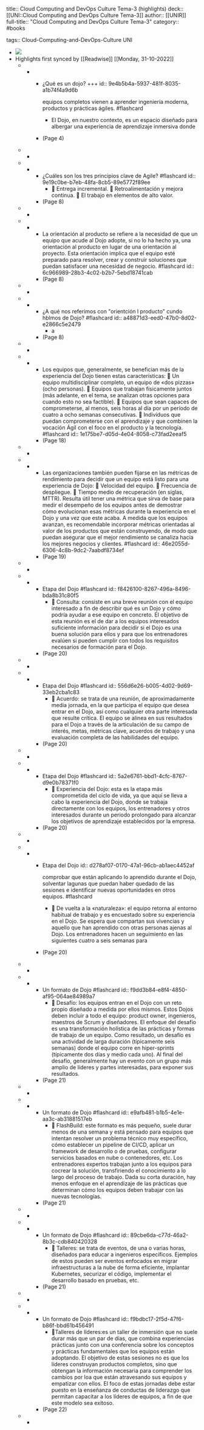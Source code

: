 title:: Cloud Computing and DevOps Culture Tema-3 (highlights)
deck:: [[UNI::Cloud Computing and DevOps Culture Tema-3]]
author:: [[UNIR]]
full-title:: "Cloud Computing and DevOps Culture Tema-3"
category:: #books

tags:: Cloud-Computing-and-DevOps-Culture UNI

- ![](https://readwise-assets.s3.amazonaws.com/media/uploaded_book_covers/profile_22942/feac113b-e266-4bc9-99da-9c7fa14cf86a.jpg)
- Highlights first synced by [[Readwise]] [[Monday, 31-10-2022]]
	- -
		- ¿Qué es un dojo? +++
		  id:: 9e4b5b4a-5937-481f-8035-a1b74f4a9d6b
		  
		  equipos completos vienen a aprender ingeniería moderna, productos y prácticas ágiles. #flashcard
			- El Dojo, en nuestro contexto, es un espacio  diseñado  para  albergar  una  experiencia  de  aprendizaje  inmersiva  donde
		- (Page 4)
	- -
	- -
		- ¿Cuáles son los tres principios clave de Agile? #flashcard
		  id:: 9e19c0be-b7eb-48fa-8cb5-89e5772f89ee
			-   Entrega incremental.   Retroalimentación y mejora continua.   El trabajo en elementos de alto valor.
		- (Page 8)
	- -
	- -
		- La orientación al producto se refiere a la necesidad de que un equipo que acude al Dojo  adopte,  si  no  lo  ha  hecho  ya,  una  orientación  al  producto  en  lugar  de  una orientación al proyecto. Esta orientación implica que el equipo esté preparado para resolver,  crear  y  construir  soluciones  que  puedan  satisfacer  una  necesidad  de negocio. #flashcard
		  id:: 6c966989-28b3-4c02-b2b7-5ebd18741cab
		- (Page 8)
	- -
	- -
		- ¿A qué nos referimos con "orientción l producto" cundo hblmos de Dojo? #flashcard
		  id:: a48871d3-eed0-47b0-8d02-e2866c5e2479
			- a
		- (Page 8)
	- -
	- -
		- Los equipos que, generalmente, se benefician más de la experiencia del Dojo tienen estas características:   Un equipo multidisciplinar completo, un equipo de «dos pizzas» (ocho personas).   Equipos que trabajan físicamente juntos (más adelante, en el tema, se analizan otras opciones para cuando esto no sea factible).   Equipos que sean capaces de comprometerse, al menos, seis horas al día por un período de cuatro a ocho semanas consecutivas.   Individuos  que  puedan  comprometerse  con  el  aprendizaje  y  que  combinen  la vocación Ágil con el foco en el producto y la tecnología. #flashcard
		  id:: 1e175be7-d05d-4e04-8058-c73fad2eeaf5
		- (Page 18)
	- -
	- -
		- Las  organizaciones  también  pueden  fijarse  en  las  métricas  de  rendimiento  para decidir que un equipo está listo para una experiencia de Dojo:   Velocidad del equipo.   Frecuencia de despliegue.   Tiempo medio de recuperación (en siglas, MTTR). Resulta  útil  tener  una  métrica  que  sirva  de  base  para  medir  el  desempeño  de  los equipos antes de demostrar cómo evolucionan esas métricas durante la experiencia en  el  Dojo  y  una  vez  que  este  acaba.  A  medida  que  los  equipos  avanzan,  es recomendable  incorporar  métricas  orientadas  al  valor  de  los  productos  que  están construyendo, de modo que puedan asegurar que el mejor rendimiento se canaliza hacia los mejores negocios y clientes. #flashcard
		  id:: 46e2055d-6306-4c8b-9dc2-7aabdf8734ef
		- (Page 19)
	- -
	- -
		- Etapa del Dojo #flashcard
		  id:: f8426100-8267-496a-8496-bda8b31c80f5
			-   Consulta: consiste en una breve reunión con el equipo interesado a fin de describir qué es un Dojo y cómo podría ayudar a ese equipo en concreto. El objetivo de esta reunión es el de dar a los equipos interesados suficiente información para decidir si el Dojo es una buena solución para ellos y para que los entrenadores evalúen si pueden cumplir con todos los requisitos necesarios de formación para el Dojo.
		- (Page 20)
	- -
	- -
		- Etapa del Dojo #flashcard
		  id:: 556d6e26-b005-4d02-9d69-33eb2cba1c83
			-   Acuerdo: se trata de una reunión, de aproximadamente media jornada, en la que participa  el  equipo  que  desea  entrar  en  el  Dojo,  así  como  cualquier  otra  parte interesada que resulte crítica. El equipo se alinea en sus resultados para el Dojo a través de la articulación de su campo de interés, metas, métricas clave, acuerdos de trabajo y una evaluación completa de las habilidades del equipo.
		- (Page 20)
	- -
	- -
		- Etapa del Dojo #flashcard
		  id:: 5a2e6761-bbd1-4cfc-8767-d9e0b78371f0
			-   Experiencia del Dojo: esta es la etapa más comprometida del ciclo de vida, ya que aquí se lleva a cabo la experiencia del Dojo, donde se trabaja directamente con los equipos,  los  entrenadores  y  otros  interesados  durante  un  período  prolongado para alcanzar los objetivos de aprendizaje establecidos por la empresa.
		- (Page 20)
	- -
	- -
		- Etapa del Dojo
		  id:: d278af07-0170-47a1-96cb-ab1aec4452af
		  
		  comprobar que están aplicando lo aprendido durante el Dojo, solventar lagunas que puedan haber quedado de las sesiones e identificar nuevas oportunidades en otros equipos. #flashcard
			-   De vuelta a la «naturaleza»: el equipo retorna al entorno habitual de trabajo y es encuestado  sobre  su  experiencia  en  el  Dojo.  Se  espera  que  compartan  sus vivencias  y  aquello  que  han  aprendido  con  otras  personas  ajenas  al  Dojo.  Los entrenadores hacen un seguimiento en las siguientes cuatro a seis semanas para
		- (Page 20)
	- -
	- -
		- Un formato de Dojo #flashcard
		  id:: f9dd3b84-e8f4-4850-af95-064ae84989a7
			-   Desafío: los equipos entran en el Dojo con un reto propio diseñado a medida por ellos  mismos.  Estos  Dojos  deben  incluir  a  todo  el  equipo:  product  owner, ingenieros,  maestros  de  Scrum  y  diseñadores.  El  enfoque  del  desafío  es  una transformación holística de las prácticas y formas de trabajo de un equipo. Como resultado,  un  desafío  es  una  actividad  de  larga  duración  (típicamente  seis semanas) donde el equipo corre en  hiper-sprints (típicamente dos días y medio cada  uno).  Al  final  del  desafío,  generalmente  hay  un  evento  con  un  grupo  más amplio de líderes y partes interesadas, para exponer sus resultados.
		- (Page 21)
	- -
	- -
		- Un formato de Dojo #flashcard
		  id:: e9afb481-b1b5-4e1e-aa3c-ab31881517eb
			-   FlashBuild: este formato es más pequeño, suele durar menos de una semana  y está  pensado  para  equipos  que  intentan  resolver  un  problema  técnico  muy específico,  cómo  establecer  un  pipeline  de  CI/CD,  aplicar  un  framework  de desarrollo o de pruebas, configurar servicios basados en nube o contenedores, etc. Los entrenadores expertos trabajan junto a los equipos para cocrear la solución, transfiriendo  el  conocimiento  a  lo  largo  del  proceso  de  trabajo.  Dada  su  corta duración, hay menos enfoque en el aprendizaje de las prácticas que determinan cómo los equipos deben trabajar con las nuevas tecnologías.
		- (Page 21)
	- -
	- -
		- Un formato de Dojo #flashcard
		  id:: 89cbe6da-c77d-46a2-8b3c-cdb840420328
			-   Talleres:  se  trata  de  eventos,  de  una  o  varias  horas,  diseñados  para  educar  a ingenieros específicos. Ejemplos de estos pueden ser eventos enfocados en migrar infraestructuras a la nube de forma eficiente, implantar Kubernetes, securizar el código, implementar el desarrollo basado en pruebas, etc.
		- (Page 21)
	- -
	- -
		- Un formato de Dojo #flashcard
		  id:: f9bdbc17-2f5d-47f6-b86f-bbd61b456491
			- Talleres de líderes:es un taller de inmersión que no suele durar más que un par de días, que combina experiencias prácticas junto con una conferencia sobre los conceptos y prácticas fundamentales que los equipos están adoptando. El objetivo de estas sesiones no es que los líderes construyan productos completos, sino que obtengan la información necesaria para comprender los cambios por loa que están atravesando  sus  equipos  y  empatizar  con  ellos.  El  foco  de  estas  jornadas  debe estar puesto en la enseñanza de conductas de liderazgo que permitan capacitar a los líderes de equipos, a fin de que este modelo sea exitoso.
		- (Page 22)
	- -